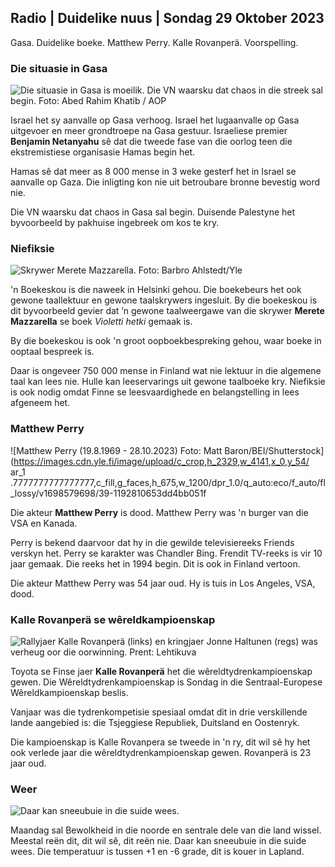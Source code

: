 ## Radio \| Duidelike nuus \| Sondag 29 Oktober 2023

Gasa. Duidelike boeke. Matthew Perry. Kalle Rovanperä. Voorspelling.

### Die situasie in Gasa

![Die situasie in Gasa is moeilik. Die VN waarsku dat chaos in die streek sal begin. Foto: Abed Rahim Khatib / AOP](https://images.cdn.yle.fi/image/upload/c_crop,h_3780,w_6720,x_0,y_700/ar_1.77777777777777777,c_fill,g_faces,h_1250,h_6_0./q_auto:eco/f_auto/fl_lossy/v1698587757/39-1192921653e641fc4a70)

Israel het sy aanvalle op Gasa verhoog. Israel het lugaanvalle op Gasa uitgevoer en meer grondtroepe na Gasa gestuur. Israeliese premier **Benjamin Netanyahu** sê dat die tweede fase van die oorlog teen die ekstremistiese organisasie Hamas begin het.

Hamas sê dat meer as 8 000 mense in 3 weke gesterf het in Israel se aanvalle op Gaza. Die inligting kon nie uit betroubare bronne bevestig word nie.

Die VN waarsku dat chaos in Gasa sal begin. Duisende Palestyne het byvoorbeeld by pakhuise ingebreek om kos te kry.

### Niefiksie

![Skrywer Merete Mazzarella. Foto: Barbro Ahlstedt/Yle](https://images.cdn.yle.fi/image/upload/c_crop,h_3159,w_5616,x_0,y_0/ar_1.7777777777777777,c_fill,g_faces,h_6270,0_pr.wdpr.q_auto:eco/f_auto/fl_lossy/v1620995152/39-806292609e6be113e02)

'n Boekeskou is die naweek in Helsinki gehou. Die boekebeurs het ook gewone taallektuur en gewone taalskrywers ingesluit. By die boekeskou is dit byvoorbeeld gevier dat ’n gewone taalweergawe van die skrywer **Merete Mazzarella** se boek *Violetti hetki* gemaak is.

By die boekeskou is ook 'n groot oopboekbespreking gehou, waar boeke in ooptaal bespreek is.

Daar is ongeveer 750 000 mense in Finland wat nie lektuur in die algemene taal kan lees nie. Hulle kan leeservarings uit gewone taalboeke kry. Niefiksie is ook nodig omdat Finne se leesvaardighede en belangstelling in lees afgeneem het.

### Matthew Perry

![Matthew Perry (19.8.1969 - 28.10.2023) Foto: Matt Baron/BEI/Shutterstock](https://images.cdn.yle.fi/image/upload/c_crop,h_2329,w_4141,x_0,y_54/ ar_1 .7777777777777777,c_fill,g_faces,h_675,w_1200/dpr_1.0/q_auto:eco/f_auto/fl_lossy/v1698579698/39-1192810653dd4bb051f

Die akteur **Matthew Perry** is dood. Matthew Perry was 'n burger van die VSA en Kanada.

Perry is bekend daarvoor dat hy in die gewilde televisiereeks Friends verskyn het. Perry se karakter was Chandler Bing. Frendit TV-reeks is vir 10 jaar gemaak. Die reeks het in 1994 begin. Dit is ook in Finland vertoon.

Die akteur Matthew Perry was 54 jaar oud. Hy is tuis in Los Angeles, VSA, dood.

### Kalle Rovanperä se wêreldkampioenskap

![Rallyjaer Kalle Rovanperä (links) en kringjaer Jonne Haltunen (regs) was verheug oor die oorwinning. Prent: Lehtikuva](https://images.cdn.yle.fi/image/upload/c_crop,h_2406,w_4278,x_0,y_445/ar_1.777777777777777,c_fill,g_faces,h_675,w_pr_autoe:co/d_pr_autoe:co/f_auto/fl_lossy/v1698587806/39-1192922653e645d852bc)

Toyota se Finse jaer **Kalle Rovanperä** het die wêreldtydrenkampioenskap gewen. Die Wêreldtydrenkampioenskap is Sondag in die Sentraal-Europese Wêreldkampioenskap beslis.

Vanjaar was die tydrenkompetisie spesiaal omdat dit in drie verskillende lande aangebied is: die Tsjeggiese Republiek, Duitsland en Oostenryk.

Die kampioenskap is Kalle Rovanpera se tweede in 'n ry, dit wil sê hy het ook verlede jaar die wêreldtydrenkampioenskap gewen. Rovanperä is 23 jaar oud.

### Weer

![Daar kan sneeubuie in die suide wees.](https://images.cdn.yle.fi/image/upload/c_crop,h_1080,w_1919,x_0,y_0/ar_1.77777777777777777,c_fill,g_faces,h_670,h_670,h_670,h_670,/dpr_1.0/q_auto:eco/f_auto/fl_lossy/v1698594490/39-1192967653e7ea05e07b)

Maandag sal Bewolkheid in die noorde en sentrale dele van die land wissel. Meestal reën dit, dit wil sê, dit reën nie. Daar kan sneeubuie in die suide wees. Die temperatuur is tussen +1 en -6 grade, dit is kouer in Lapland.